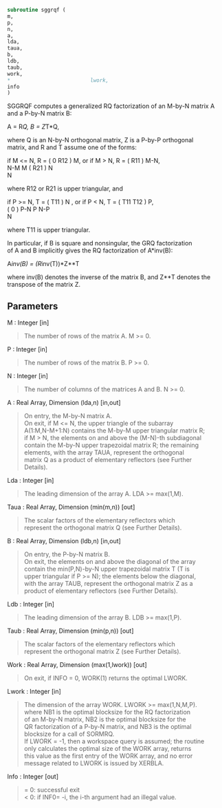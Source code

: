 ```fortran  
subroutine sggrqf (  
m,  
p,  
n,  
a,  
lda,  
taua,  
b,  
ldb,  
taub,  
work,  
*                          lwork,  
info  
)  
```  
  
SGGRQF computes a generalized RQ factorization of an M-by-N matrix A  
and a P-by-N matrix B:  
  
A = R*Q,        B = Z*T*Q,  
  
where Q is an N-by-N orthogonal matrix, Z is a P-by-P orthogonal  
matrix, and R and T assume one of the forms:  
  
if M <= N,  R = ( 0  R12 ) M,   or if M > N,  R = ( R11 ) M-N,  
N-M  M                           ( R21 ) N  
N  
  
where R12 or R21 is upper triangular, and  
  
if P >= N,  T = ( T11 ) N  ,   or if P < N,  T = ( T11  T12 ) P,  
(  0  ) P-N                         P   N-P  
N  
  
where T11 is upper triangular.  
  
In particular, if B is square and nonsingular, the GRQ factorization  
of A and B implicitly gives the RQ factorization of A*inv(B):  
  
A*inv(B) = (R*inv(T))*Z**T  
  
where inv(B) denotes the inverse of the matrix B, and Z**T denotes the  
transpose of the matrix Z.  
  
## Parameters  
M : Integer [in]  
> The number of rows of the matrix A.  M >= 0.  
  
P : Integer [in]  
> The number of rows of the matrix B.  P >= 0.  
  
N : Integer [in]  
> The number of columns of the matrices A and B. N >= 0.  
  
A : Real Array, Dimension (lda,n) [in,out]  
> On entry, the M-by-N matrix A.  
> On exit, if M <= N, the upper triangle of the subarray  
> A(1:M,N-M+1:N) contains the M-by-M upper triangular matrix R;  
> if M > N, the elements on and above the (M-N)-th subdiagonal  
> contain the M-by-N upper trapezoidal matrix R; the remaining  
> elements, with the array TAUA, represent the orthogonal  
> matrix Q as a product of elementary reflectors (see Further  
> Details).  
  
Lda : Integer [in]  
> The leading dimension of the array A. LDA >= max(1,M).  
  
Taua : Real Array, Dimension (min(m,n)) [out]  
> The scalar factors of the elementary reflectors which  
> represent the orthogonal matrix Q (see Further Details).  
  
B : Real Array, Dimension (ldb,n) [in,out]  
> On entry, the P-by-N matrix B.  
> On exit, the elements on and above the diagonal of the array  
> contain the min(P,N)-by-N upper trapezoidal matrix T (T is  
> upper triangular if P >= N); the elements below the diagonal,  
> with the array TAUB, represent the orthogonal matrix Z as a  
> product of elementary reflectors (see Further Details).  
  
Ldb : Integer [in]  
> The leading dimension of the array B. LDB >= max(1,P).  
  
Taub : Real Array, Dimension (min(p,n)) [out]  
> The scalar factors of the elementary reflectors which  
> represent the orthogonal matrix Z (see Further Details).  
  
Work : Real Array, Dimension (max(1,lwork)) [out]  
> On exit, if INFO = 0, WORK(1) returns the optimal LWORK.  
  
Lwork : Integer [in]  
> The dimension of the array WORK. LWORK >= max(1,N,M,P).  
> where NB1 is the optimal blocksize for the RQ factorization  
> of an M-by-N matrix, NB2 is the optimal blocksize for the  
> QR factorization of a P-by-N matrix, and NB3 is the optimal  
> blocksize for a call of SORMRQ.  
> If LWORK = -1, then a workspace query is assumed; the routine  
> only calculates the optimal size of the WORK array, returns  
> this value as the first entry of the WORK array, and no error  
> message related to LWORK is issued by XERBLA.  
  
Info : Integer [out]  
> = 0:  successful exit  
> < 0:  if INF0= -i, the i-th argument had an illegal value.  
  
